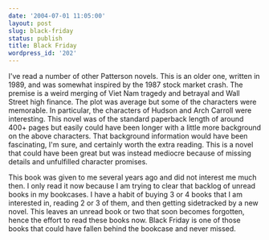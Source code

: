 ```yaml
---
date: '2004-07-01 11:05:00'
layout: post
slug: black-friday
status: publish
title: Black Friday
wordpress_id: '202'
---
```


I've read a number of other Patterson novels. This is an older one, written in 1989, and was somewhat inspired by the 1987 stock market crash. The premise is a weird merging of Viet Nam tragedy and betrayal and Wall Street high finance. The plot was average but some of the characters were memorable. In particular, the characters of Hudson and Arch Carroll were interesting. This novel was of the standard paperback length of around 400+ pages but easily could have been longer with a little more background on the above characters. That background information would have been fascinating, I'm sure, and certainly worth the extra reading. This is a novel that could have been great but was instead mediocre because of missing details and unfulfilled character promises.  

  

This book was given to me several years ago and did not interest me much then. I only read it now because I am trying to clear that backlog of unread books in my bookcases. I have a habit of buying 3 or 4 books that I am interested in, reading 2 or 3 of them, and then getting sidetracked by a new novel. This leaves an unread book or two that soon becomes forgotten, hence the effort to read these books now. Black Friday is one of those books that could have fallen behind the bookcase and never missed.

